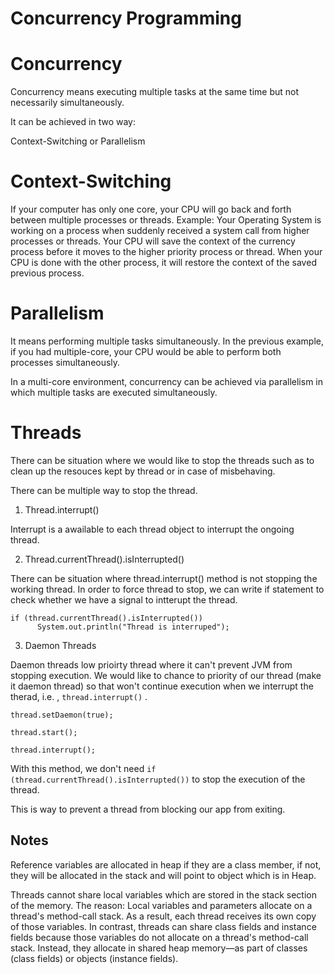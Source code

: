 # Concurrency Programming


# Concurrency
Concurrency means executing multiple tasks at the same time but not necessarily simultaneously. 

It can be achieved in two way:

Context-Switching or Parallelism

# Context-Switching

If your computer has only one core, your CPU will go back and forth between multiple processes or threads. Example: Your Operating System is working on a process when suddenly received a system call from higher processes or threads. Your CPU will save the context of the currency process before it moves to the higher priority process or thread. When your CPU is done with the other process, it will restore the context of the saved previous process.



# Parallelism 

It means performing multiple tasks simultaneously. In the previous example, if you had multiple-core, your CPU would be able to perform both processes simultaneously.

In a multi-core environment, concurrency can be achieved via parallelism in which multiple tasks are executed simultaneously. 




# Threads

There can be situation where we would like to stop the threads such as to clean up the resouces kept by thread or in case of misbehaving.

There can be multiple way to stop the thread.

1) Thread.interrupt()

Interrupt is a awailable to each thread object to interrupt the ongoing thread. 

2) Thread.currentThread().isInterrupted() 

There can be situation where thread.interrupt() method is not stopping the working thread. In order to force thread to stop, we can write if statement to check whether we have a signal to intterupt the thread.

```
if (thread.currentThread().isInterrupted())
      System.out.println("Thread is interruped");
```  


3) Daemon Threads

Daemon threads low prioirty thread where it can't prevent JVM from stopping execution. We would like to chance to priority of our thread (make it daemon thread) so that won't continue execution when we interrupt the therad, i.e. , ```thread.interrupt()``` .

```
thread.setDaemon(true);
        
thread.start();

thread.interrupt();
```

With this method, we don't need ```if (thread.currentThread().isInterrupted())``` to stop the execution of the thread.

This is way to prevent a thread from blocking our app from exiting. 


## Notes

Reference variables are allocated in heap if they are a class member, if not, they will be allocated in the stack and will point to object which is in Heap.

Threads cannot share local variables which are stored in the stack section of the memory. The reason: Local variables and parameters allocate on a thread's method-call stack. As a result, each thread receives its own copy of those variables. In contrast, threads can share class fields and instance fields because those variables do not allocate on a thread's method-call stack. Instead, they allocate in shared heap memory—as part of classes (class fields) or objects (instance fields).
